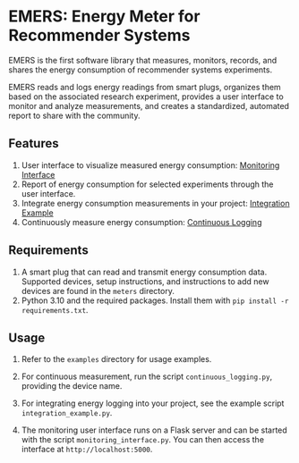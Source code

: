 # EMERS: Energy Meter for Recommender Systems

EMERS is the first software library that measures, monitors, records, and shares the energy consumption of recommender
systems experiments.

EMERS reads and logs energy readings from smart plugs, organizes them based on the associated research experiment,
provides a user interface to monitor and analyze measurements, and creates a standardized, automated report to share
with the community.

## Features

1. User interface to visualize measured energy consumption: [Monitoring Interface](monitoring_interface.py)
2. Report of energy consumption for selected experiments through the user interface.
3. Integrate energy consumption measurements in your project: [Integration Example](integration_example.py)
4. Continuously measure energy consumption: [Continuous Logging](continuous_logging.py)

## Requirements

1. A smart plug that can read and transmit energy consumption data. Supported devices, setup instructions, and
   instructions to add new devices are found in the `meters` directory.
2. Python 3.10 and the required packages. Install them with `pip install -r requirements.txt`.

## Usage

1. Refer to the `examples` directory for usage examples.

2. For continuous measurement, run the script `continuous_logging.py`, providing the device name.
3. For integrating energy logging into your project, see the example script `integration_example.py`.
4. The monitoring user interface runs on a Flask server and can be started with the script `monitoring_interface.py`.
   You can then access the interface at `http://localhost:5000`.